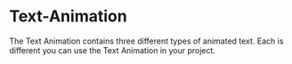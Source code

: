 # Text-Animation
The Text Animation contains three different types of animated text. Each is different you can use the Text Animation in your project. 
